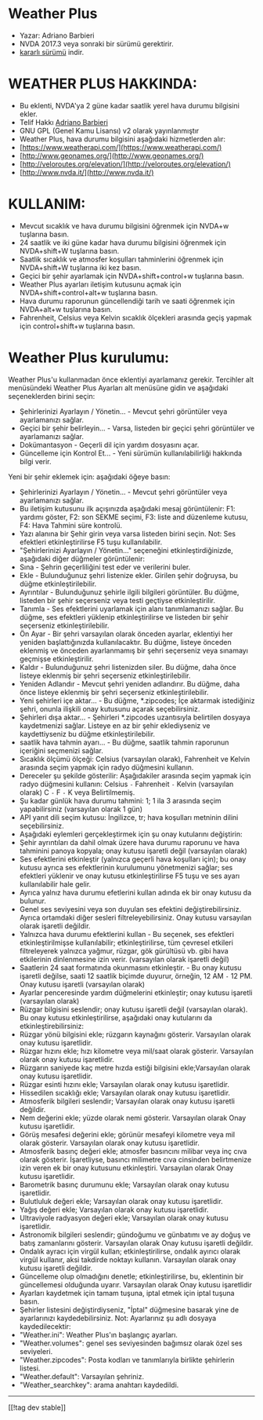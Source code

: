 # Weather Plus #

* Yazar: Adriano Barbieri
* NVDA 2017.3 veya sonraki bir sürümü gerektirir.
* [kararlı sürümü][1] indir.

# WEATHER PLUS HAKKINDA: #

* Bu eklenti, NVDA'ya 2 güne kadar saatlik yerel hava durumu bilgisini
  ekler.
* Telif Hakkı [Adriano Barbieri](mailto:adrianobarb@yahoo.it)
* GNU GPL (Genel Kamu Lisansı) v2 olarak yayınlanmıştır
* Weather Plus, hava durumu bilgisini aşağıdaki hizmetlerden alır:
* [https://www.weatherapi.com/](https://www.weatherapi.com/)
* [http://www.geonames.org/](http://www.geonames.org/)
* [http://veloroutes.org/elevation/](http://veloroutes.org/elevation/)
* [http://www.nvda.it/](http://www.nvda.it/)

# KULLANIM: #

* Mevcut sıcaklık ve hava durumu bilgisini öğrenmek için NVDA+w tuşlarına
  basın.
* 24 saatlik ve iki güne kadar hava durumu bilgisini öğrenmek için
  NVDA+shift+W tuşlarına basın.
* Saatlik sıcaklık ve atmosfer koşulları tahminlerini öğrenmek için
  NVDA+shift+W tuşlarına iki kez basın.
* Geçici bir şehir ayarlamak için NVDA+shift+control+w tuşlarına basın.
* Weather Plus ayarları iletişim kutusunu açmak için
  NVDA+shift+control+alt+w tuşlarına basın.
* Hava durumu raporunun güncellendiği tarih ve saati öğrenmek için
  NVDA+alt+w tuşlarına basın.
* Fahrenheit, Celsius veya Kelvin sıcaklık ölçekleri arasında geçiş yapmak
  için control+shift+w tuşlarına basın.

# Weather Plus kurulumu: #

Weather Plus'u kullanmadan önce eklentiyi ayarlamanız gerekir. 
Tercihler alt menüsündeki Weather Plus Ayarları alt menüsüne gidin ve  aşağıdaki seçeneklerden birini seçin:
 * Şehirlerinizi Ayarlayın / Yönetin... - Mevcut şehri görüntüler veya ayarlamanızı sağlar.
 * Geçici bir şehir belirleyin... - Varsa, listeden bir geçici şehri görüntüler ve ayarlamanızı sağlar. 
 * Dokümantasyon - Geçerli dil için yardım dosyasını açar. 
 * Güncelleme için Kontrol Et... - Yeni sürümün kullanılabilirliği hakkında bilgi verir. 

Yeni bir şehir eklemek için: aşağıdaki öğeye basın:

* Şehirlerinizi Ayarlayın / Yönetin... - Mevcut şehri görüntüler veya
  ayarlamanızı sağlar.
* Bu iletişim kutusunu ilk açışınızda aşağıdaki mesaj görüntülenir: F1:
  yardımı göster, F2: son SEKME seçimi, F3: liste and düzenleme kutusu, F4:
  Hava Tahmini süre kontrolü.
* Yazı alanına bir Şehir girin veya varsa listeden birini seçin. Not: Ses
  efektleri etkinleştirilirse F5 tuşu kullanılabilir.
* "Şehirlerinizi Ayarlayın / Yönetin..." seçeneğini etkinleştirdiğinizde,
  aşağıdaki diğer düğmeler görüntülenir:
* Sına - Şehrin geçerliliğini test eder  ve verilerini buler.
* Ekle - Bulunduğunuz şehri listenize ekler. Girilen şehir doğruysa, bu
  düğme etkinleştirilebilir.
* Ayrıntılar - Bulunduğunuz şehirle ilgili bilgileri görüntüler. Bu düğme,
  listeden bir şehir seçerseniz veya testi geçtiyse etkinleştirilir.
* Tanımla - Ses efektlerini uyarlamak için alanı tanımlamanızı sağlar. Bu
  düğme, ses efektleri yüklenip etkinleştirilirse ve listeden bir şehir
  seçerseniz etkinleştirilebilir.
* Ön Ayar - Bir şehri varsayılan olarak önceden ayarlar, eklentiyi her
  yeniden başlattığınızda kullanılacaktır. Bu düğme, listeye önceden
  eklenmiş ve önceden ayarlanmamış bir şehri seçerseniz veya sınamayı
  geçmişse etkinleştirilir.
* Kaldır - Bulunduğunuz şehri listenizden siler. Bu düğme, daha önce listeye
  eklenmiş bir şehri seçerseniz etkinleştirilebilir.
* Yeniden Adlandır - Mevcut şehri yeniden adlandırır. Bu düğme, daha önce
  listeye eklenmiş bir şehri seçerseniz etkinleştirilebilir.
* Yeni şehirleri içe aktar... - Bu düğme, *.zipcodes; İçe aktarmak
  istediğiniz şehri, onunla ilişkili onay kutusunu açarak seçebilirsiniz.
* Şehirleri dışa aktar... - Şehirleri *.zipcodes uzantısıyla belirtilen
  dosyaya kaydetmenizi sağlar. Listeye en az bir şehir eklediyseniz ve
  kaydettiyseniz bu düğme etkinleştirilebilir.
* saatlik hava tahmin ayarı... - Bu düğme, saatlik tahmin raporunun
  içeriğini seçmenizi sağlar.
* Sıcaklık ölçümü ölçeği: Celsius (varsayılan olarak), Fahrenheit ve Kelvin
  arasında seçim yapmak için radyo düğmesini kullanın.
* Dereceler şu şekilde gösterilir: Aşağıdakiler arasında seçim yapmak için
  radyo düğmesini kullanın: Celsius `-` Fahrenheit `-` Kelvin (varsayılan
  olarak) C `-` F `-` K veya Belirtilmemiş.
* Şu kadar günlük hava durumu tahmini: 1; 1 ila 3 arasında seçim
  yapabilirsiniz (varsayılan olarak 1 gün)
* API yanıt dili seçim kutusu: İngilizce, tr; hava koşulları metninin dilini
  seçebilirsiniz.
* Aşağıdaki eylemleri gerçekleştirmek için şu onay kutularını değiştirin:
* Şehir ayrıntıları da dahil olmak üzere hava durumu raporunu ve hava
  tahminini panoya kopyala; onay kutusu işaretli değil (varsayılan olarak)
* Ses efektlerini etkinleştir (yalnızca geçerli hava koşulları için); bu
  onay kutusu ayrıca ses efektlerinin kurulumunu yönetmenizi sağlar; ses
  efektleri yüklenir ve onay kutusu etkinleştirilirse F5 tuşu ve ses ayarı
  kullanılabilir hale gelir.
* Ayrıca yalnız hava durumu efetlerini kullan adında ek bir onay kutusu da
  bulunur.
* Genel ses seviyesini veya son duyulan ses efektini
  değiştirebilirsiniz. Ayrıca  ortamdaki diğer sesleri
  filtreleyebilirsiniz. Onay kutusu varsayılan olarak işaretli değildir.
* Yalnızca hava durumu efektlerini kullan - Bu seçenek, ses efektleri
  etkinleştirilmişse kullanılabilir; etkinleştirilirse, tüm çevresel
  etkileri filtreleyerek yalnızca yağmur, rüzgar, gök gürültüsü vb. gibi
  hava etkilerinin dinlenmesine izin verir. (varsayılan olarak işaretli
  değil)
* Saatlerin 24 saat formatında okunmasını etkinleştir. - Bu onay kutusu
  işaretli değilse, saati 12 saatlik biçimde duyurur, örneğin, 12 AM `-` 12
  PM. Onay kutusu işaretli (varsayılan olarak)
* Ayarlar penceresinde yardım düğmelerini etkinleştir; onay kutusu işaretli
  (varsayılan olarak)
* Rüzgar bilgisini seslendir; onay kutusu işaretli değil (varsayılan
  olarak). Bu onay kutusu etkinleştirilirse, aşağıdaki onay kutularını da
  etkinleştirebilirsiniz:
* Rüzgar yönü bilgisini ekle; rüzgarın kaynağını gösterir. Varsayılan olarak
  onay kutusu işaretlidir.
* Rüzgar hızını ekle; hızı kilometre veya mil/saat olarak
  gösterir. Varsayılan olarak onay kutusu işaretlidir.
* Rüzgarın saniyede kaç metre hızda estiği bilgisini ekle;Varsayılan olarak
  onay kutusu işaretlidir. 
* Rüzgar esinti hızını ekle;  Varsayılan olarak onay kutusu  işaretlidir.
* Hissedilen sıcaklığı ekle; Varsayılan olarak onay kutusu işaretlidir.
* Atmosferik bilgileri seslendir;  Varsayılan olarak onay kutusu  işaretli
  değildir.
* Nem değerini ekle; yüzde olarak nemi gösterir. Varsayılan olarak Onay
  kutusu işaretlidir.
* Görüş mesafesi değerini ekle; görünür mesafeyi kilometre veya mil olarak
  gösterir. Varsayılan olarak onay kutusu işaretlidir.
* Atmosferik basınç değeri ekle; atmosfer basıncını milibar veya inç cıva
  olarak gösterir. İşaretliyse, basıncı milimetre cıva cinsinden
  belirtmenize izin veren ek bir onay kutusunu etkinleştiri. Varsayılan
  olarak Onay kutusu işaretlidir.
* Barometrik basınç durumunu ekle; Varsayılan olarak onay kutusu
  işaretlidir.
* Bulutluluk değeri ekle; Varsayılan olarak onay kutusu işaretlidir.
* Yağış değeri ekle; Varsayılan olarak onay kutusu işaretlidir.
* Ultraviyole radyasyon değeri ekle; Varsayılan olarak onay kutusu
  işaretlidir.
* Astronomik bilgileri seslendir; gündoğumu ve günbatımı ve ay doğuş ve
  batış zamanlarını gösterir. Varsayılan olarak Onay kutusu işaretli
  değildir.
* Ondalık ayracı için virgül kullan; etkinleştirilirse, ondalık ayırıcı
  olarak virgül kullanır, aksi takdirde noktayı kullanın. Varsayılan olarak
  onay kutusu işaretli değildir.
* Güncelleme olup olmadığını denetle; etkinleştirilirse, bu, eklentinin bir
  güncellemesi olduğunda uyarır. Varsayılan olarak Onay kutusu işaretlidir
* Ayarları kaydetmek için tamam tuşuna, iptal etmek için iptal tuşuna basın.
* Şehirler listesini değiştirdiyseniz, "İptal" düğmesine basarak yine de
  ayarlarınızı kaydedebilirsiniz. Not: Ayarlarınız şu adlı dosyaya
  kaydedilecektir:
* "Weather.ini": Weather Plus'ın başlangıç ​​ayarları.
* "Weather.volumes": genel ses seviyesinden bağımsız olarak özel ses
  seviyeleri.
* "Weather.zipcodes": Posta kodları ve tanımlarıyla birlikte şehirlerin
  listesi.
* "Weather.default": Varsayılan şehriniz.
* "Weather_searchkey": arama anahtarı kaydedildi.

--------------------------------------------------------------------------------

[[!tag dev stable]]

[1]: https://www.nvaccess.org/addonStore/legacy?file=wetp
